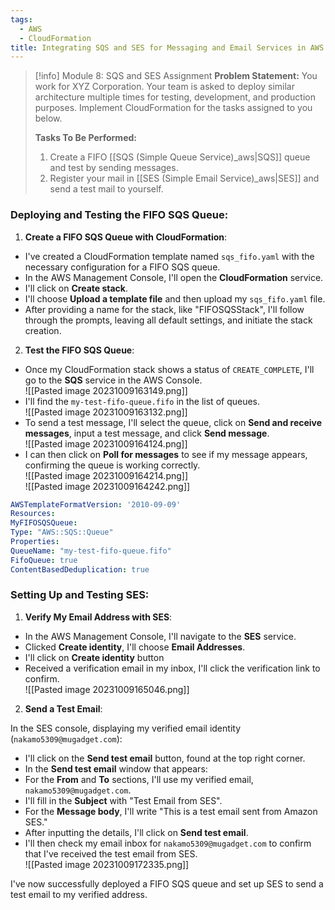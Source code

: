 ```yaml
---
tags:
  - AWS
  - CloudFormation
title: Integrating SQS and SES for Messaging and Email Services in AWS
---
```

<!--
**Mini-Project: Streamlining Communication and Queue Management with AWS SQS and SES!** In a focused hands-on project, I ventured into automating message queuing and email services using AWS Simple Queue Service (SQS) and Simple Email Service (SES). I utilized CloudFormation to deploy a FIFO SQS queue, ensuring ordered message handling and no duplicates. Following this, I registered and verified my email with SES to send out a test email, marking a successful implementation. This project allowed me to practically implement these services, enhancing operational communication
-->
 

> [!info] Module 8: SQS and SES Assignment
> **Problem Statement:** 
> You work for XYZ Corporation. Your team is asked to deploy similar architecture multiple times for testing, development, and production purposes. Implement CloudFormation for the tasks assigned to you below. 
> 
> **Tasks To Be Performed:** 
> 1. Create a FIFO [[SQS (Simple Queue Service)_aws|SQS]] queue and test by sending messages. 
> 2. Register your mail in [[SES (Simple Email Service)_aws|SES]] and send a test mail to yourself. 



### Deploying and Testing the FIFO SQS Queue:

1. **Create a FIFO SQS Queue with CloudFormation**: 
- I've created a CloudFormation template named `sqs_fifo.yaml` with the necessary configuration for a FIFO SQS queue.
- In the AWS Management Console, I'll open the **CloudFormation** service.
- I'll click on **Create stack**.
- I'll choose **Upload a template file** and then upload my `sqs_fifo.yaml` file.
- After providing a name for the stack, like "FIFOSQSStack", I'll follow through the prompts, leaving all default settings, and initiate the stack creation.

2. **Test the FIFO SQS Queue**:
- Once my CloudFormation stack shows a status of `CREATE_COMPLETE`, I'll go to the **SQS** service in the AWS Console.
<br>![[Pasted image 20231009163149.png]]
- I'll find the `my-test-fifo-queue.fifo` in the list of queues.
<br>![[Pasted image 20231009163132.png]]
- To send a test message, I'll select the queue, click on **Send and receive messages**, input a test message, and click **Send message**.
<br>![[Pasted image 20231009164124.png]]
- I can then click on **Poll for messages** to see if my message appears, confirming the queue is working correctly.
<br>![[Pasted image 20231009164214.png]]
<br>![[Pasted image 20231009164242.png]]


```yaml
AWSTemplateFormatVersion: '2010-09-09'
Resources:
MyFIFOSQSQueue:
Type: "AWS::SQS::Queue"
Properties:
QueueName: "my-test-fifo-queue.fifo"
FifoQueue: true
ContentBasedDeduplication: true
```

### Setting Up and Testing SES:

1. **Verify My Email Address with SES**:

- In the AWS Management Console, I'll navigate to the **SES** service.
- Clicked **Create identity**, I'll choose **Email Addresses**.
- I'll click on **Create identity** button
- Received a verification email in my inbox, I'll click the verification link to confirm.
<br>![[Pasted image 20231009165046.png]]

2. **Send a Test Email**:

In the SES console, displaying my verified email identity (`nakamo5309@mugadget.com`):

- I'll click on the **Send test email** button, found at the top right corner. 
- In the **Send test email** window that appears: 
- For the **From** and **To** sections, I'll use my verified email, `nakamo5309@mugadget.com`.
- I'll fill in the **Subject** with "Test Email from SES".
- For the **Message body**, I'll write "This is a test email sent from Amazon SES."
- After inputting the details, I'll click on **Send test email**. 
- I'll then check my email inbox for `nakamo5309@mugadget.com` to confirm that I've received the test email from SES.
  <br>![[Pasted image 20231009172335.png]]

I've now successfully deployed a FIFO SQS queue and set up SES to send a test email to my verified address.



